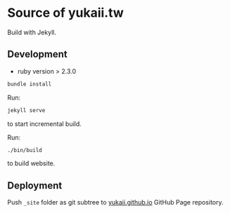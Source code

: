 # Source of yukaii.tw

Build with Jekyll.

## Development

* ruby version > 2.3.0

```bash
bundle install
```

Run:

```bash
jekyll serve
```

to start incremental build.

Run:

```bash
./bin/build
```

to build website.

## Deployment

Push `_site` folder as git subtree to [yukaii.github.io](https://github.com/Yukaii/yukaii.github.io) GitHub Page repository.
